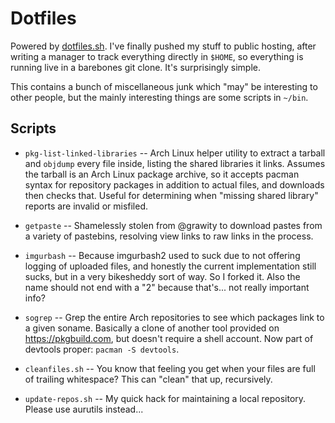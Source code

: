 # Dotfiles

Powered by [dotfiles.sh](https://github.com/eli-schwartz/dotfiles.sh). I've
finally pushed my stuff to public hosting, after writing a manager to track
everything directly in `$HOME`, so everything is running live in a barebones
git clone. It's surprisingly simple.

This contains a bunch of miscellaneous junk which "may" be interesting to other
people, but the mainly interesting things are some scripts in `~/bin`.

## Scripts

- `pkg-list-linked-libraries` -- Arch Linux helper utility to extract a tarball
  and `objdump` every file inside, listing the shared libraries it links.
  Assumes the tarball is an Arch Linux package archive, so it accepts pacman
  syntax for repository packages in addition to actual files, and downloads
  then checks that. Useful for determining when "missing shared library"
  reports are invalid or misfiled.

- `getpaste` -- Shamelessly stolen from @grawity to download pastes from a
  variety of pastebins, resolving view links to raw links in the process.

- `imgurbash` -- Because imgurbash2 used to suck due to not offering logging of
  uploaded files, and honestly the current implementation still sucks, but in a
  very bikesheddy sort of way. So I forked it. Also the name should not end
  with a "2" because that's... not really important info?

- `sogrep` -- Grep the entire Arch repositories to see which packages link to a
  given soname. Basically a clone of another tool provided on
  https://pkgbuild.com, but doesn't require a shell account. Now part of
  devtools proper: `pacman -S devtools`.

- `cleanfiles.sh` -- You know that feeling you get when your files are full of
  trailing whitespace? This can "clean" that up, recursively.

- `update-repos.sh` -- My quick hack for maintaining a local repository. Please
  use aurutils instead...
